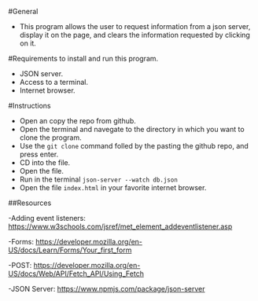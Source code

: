 #General
- This program allows the user to request information from a json server, display it on the page, and clears the information requested by clicking on it.

#Requirements to install and run this program.
- JSON server.
- Access to a terminal. 
- Internet browser. 

#Instructions
- Open an copy the repo from github.
- Open the terminal and navegate to the directory in which you want to clone the program.
- Use the `git clone` command folled by the pasting the github repo, and press enter.
- CD into the file.
- Open the file.
- Run in the terminal `json-server --watch db.json` 
- Open the file `index.html` in your favorite internet browser.


##Resources 

-Adding event listeners:
https://www.w3schools.com/jsref/met_element_addeventlistener.asp

-Forms:
https://developer.mozilla.org/en-US/docs/Learn/Forms/Your_first_form

-POST:
https://developer.mozilla.org/en-US/docs/Web/API/Fetch_API/Using_Fetch

-JSON Server:
https://www.npmjs.com/package/json-server
